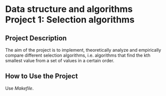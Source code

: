 # Data structure and algorithms Project 1: Selection algorithms

## Project Description
The aim of the project is to implement, theoretically analyze and empirically compare different selection algorithms, i.e. algorithms that find the kth smallest value from a set of values in a certain order.

## How to Use the Project
Use *Makefile*.
